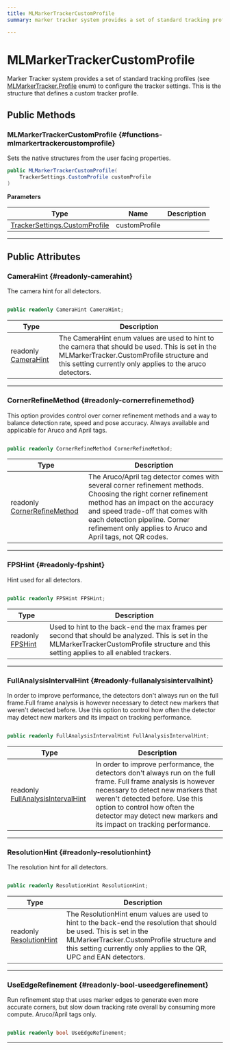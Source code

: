 ```yaml
---
title: MLMarkerTrackerCustomProfile
summary: marker tracker system provides a set of standard tracking profiles see mlmarkertracker.profile enum to configure the tracker settings. this is the structure that defines a custom tracker profile. 

---
```


# MLMarkerTrackerCustomProfile




Marker Tracker system provides a set of standard tracking profiles (see [MLMarkerTracker.Profile](/versioned_docs/version-22-May-2023/unity-api/api/UnityEngine.XR.MagicLeap/MLMarkerTracker/UnityEngine.XR.MagicLeap.MLMarkerTracker.md#enums-profile) enum) to configure the tracker settings. This is the structure that defines a custom tracker profile.   





## Public Methods

###  MLMarkerTrackerCustomProfile {#functions-mlmarkertrackercustomprofile}

Sets the native structures from the user facing properties. 

```csharp
public MLMarkerTrackerCustomProfile(
    TrackerSettings.CustomProfile customProfile
)
```


**Parameters**

| Type | Name  | Description  | 
|--|--|--|
| [TrackerSettings.CustomProfile](/versioned_docs/version-22-May-2023/unity-api/api/UnityEngine.XR.MagicLeap/MLMarkerTracker/TrackerSettings/UnityEngine.XR.MagicLeap.MLMarkerTracker.TrackerSettings.CustomProfile.md) |customProfile||






-----------

## Public Attributes

### CameraHint {#readonly-camerahint}

The camera hint for all detectors. 

```csharp

public readonly CameraHint CameraHint;

```

| Type | Description  | 
|--|--|
| readonly [CameraHint](/versioned_docs/version-22-May-2023/unity-api/api/UnityEngine.XR.MagicLeap/MLMarkerTracker/UnityEngine.XR.MagicLeap.MLMarkerTracker.md#enums-camerahint) | The CameraHint enum values are used to hint to the camera that should be used. This is set in the MLMarkerTracker.CustomProfile structure and this setting currently only applies to the aruco detectors.  |





-----------

### CornerRefineMethod {#readonly-cornerrefinemethod}

This option provides control over corner refinement methods and a way to balance detection rate, speed and pose accuracy. Always available and applicable for Aruco and April tags. 

```csharp

public readonly CornerRefineMethod CornerRefineMethod;

```

| Type | Description  | 
|--|--|
| readonly [CornerRefineMethod](/versioned_docs/version-22-May-2023/unity-api/api/UnityEngine.XR.MagicLeap/MLMarkerTracker/UnityEngine.XR.MagicLeap.MLMarkerTracker.md#enums-cornerrefinemethod) | The Aruco/April tag detector comes with several corner refinement methods. Choosing the right corner refinement method has an impact on the accuracy and speed trade-off that comes with each detection pipeline. Corner refinement only applies to Aruco and April tags, not QR codes.  |





-----------

### FPSHint {#readonly-fpshint}

Hint used for all detectors. 

```csharp

public readonly FPSHint FPSHint;

```

| Type | Description  | 
|--|--|
| readonly [FPSHint](/versioned_docs/version-22-May-2023/unity-api/api/UnityEngine.XR.MagicLeap/MLMarkerTracker/UnityEngine.XR.MagicLeap.MLMarkerTracker.md#enums-fpshint) | Used to hint to the back-end the max frames per second that should be analyzed. This is set in the MLMarkerTrackerCustomProfile structure and this setting applies to all enabled trackers.  |





-----------

### FullAnalysisIntervalHint {#readonly-fullanalysisintervalhint}

In order to improve performance, the detectors don't always run on the full frame.Full frame analysis is however necessary to detect new markers that weren't detected before. Use this option to control how often the detector may detect new markers and its impact on tracking performance. 

```csharp

public readonly FullAnalysisIntervalHint FullAnalysisIntervalHint;

```

| Type | Description  | 
|--|--|
| readonly [FullAnalysisIntervalHint](/versioned_docs/version-22-May-2023/unity-api/api/UnityEngine.XR.MagicLeap/MLMarkerTracker/UnityEngine.XR.MagicLeap.MLMarkerTracker.md#enums-fullanalysisintervalhint) | In order to improve performance, the detectors don't always run on the full frame. Full frame analysis is however necessary to detect new markers that weren't detected before. Use this option to control how often the detector may detect new markers and its impact on tracking performance.  |





-----------

### ResolutionHint {#readonly-resolutionhint}

The resolution hint for all detectors. 

```csharp

public readonly ResolutionHint ResolutionHint;

```

| Type | Description  | 
|--|--|
| readonly [ResolutionHint](/versioned_docs/version-22-May-2023/unity-api/api/UnityEngine.XR.MagicLeap/MLMarkerTracker/UnityEngine.XR.MagicLeap.MLMarkerTracker.md#enums-resolutionhint) | The ResolutionHint enum values are used to hint to the back-end the resolution that should be used. This is set in the MLMarkerTracker.CustomProfile structure and this setting currently only applies to the QR, UPC and EAN detectors.  |





-----------

### UseEdgeRefinement {#readonly-bool-useedgerefinement}

Run refinement step that uses marker edges to generate even more accurate corners, but slow down tracking rate overall by consuming more compute. Aruco/April tags only. 

```csharp

public readonly bool UseEdgeRefinement;

```






-----------


